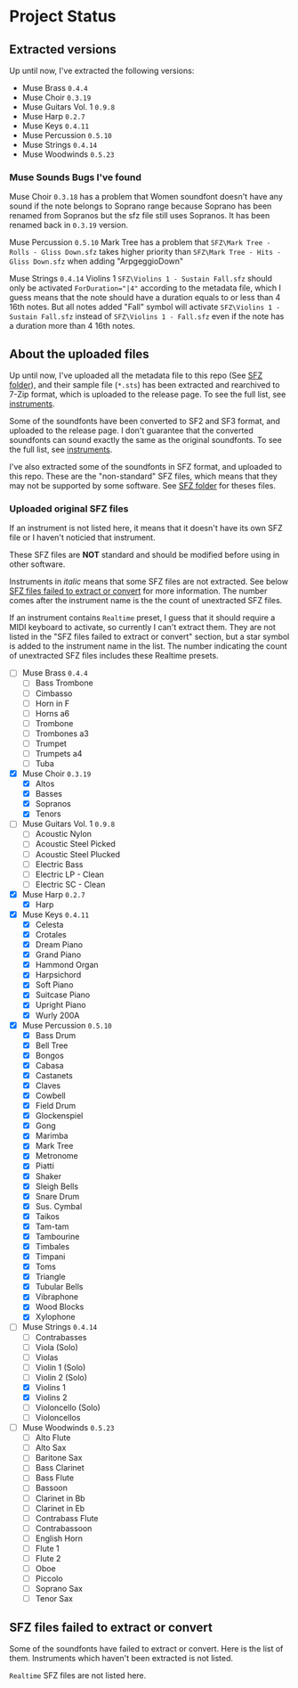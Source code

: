 # Project Status

## Extracted versions

Up until now, I've extracted the following versions:
- Muse Brass `0.4.4`
- Muse Choir `0.3.19`
- Muse Guitars Vol. 1 `0.9.8`
- Muse Harp `0.2.7`
- Muse Keys `0.4.11`
- Muse Percussion `0.5.10`
- Muse Strings `0.4.14`
- Muse Woodwinds `0.5.23`

### Muse Sounds Bugs I've found

Muse Choir `0.3.18` has a problem that Women soundfont doesn't have any sound if the note belongs to Soprano range because Soprano has been renamed from Sopranos but the sfz file still uses Sopranos. It has been renamed back in `0.3.19` version.

Muse Percussion `0.5.10` Mark Tree has a problem that `SFZ\Mark Tree - Rolls - Gliss Down.sfz` takes higher priority than `SFZ\Mark Tree - Hits - Gliss Down.sfz` when adding "ArpgeggioDown"

Muse Strings `0.4.14` Violins 1 `SFZ\Violins 1 - Sustain Fall.sfz` should only be activated `ForDuration="|4"` according to the metadata file, which I guess means that the note should have a duration equals to or less than 4 16th notes. But all notes added "Fall" symbol will activate `SFZ\Violins 1 - Sustain Fall.sfz` instead of `SFZ\Violins 1 - Fall.sfz` even if the note has a duration more than 4 16th notes.

## About the uploaded files

Up until now, I've uploaded all the metadata file to this repo (See [SFZ folder](SFZ)), and their sample file (`*.sts`) has been extracted and rearchived to 7-Zip format, which is uploaded to the release page. To see the full list, see [instruments](instruments.md).

Some of the soundfonts have been converted to SF2 and SF3 format, and uploaded to the release page. I don't guarantee that the converted soundfonts can sound exactly the same as the original soundfonts. To see the full list, see [instruments](instruments.md).

I've also extracted some of the soundfonts in SFZ format, and uploaded to this repo. These are the "non-standard" SFZ files, which means that they may not be supported by some software. See [SFZ folder](SFZ) for theses files.

### Uploaded original SFZ files

If an instrument is not listed here, it means that it doesn't have its own SFZ file or I haven't noticied that instrument.

These SFZ files are **NOT** standard and should be modified before using in other software.

Instruments in *italic* means that some SFZ files are not extracted. See below [SFZ files failed to extract or convert](#sfz-files-failed-to-extract-or-convert) for more information. The number comes after the instrument name is the the count of unextracted SFZ files.

If an instrument contains `Realtime` preset, I guess that it should require a MIDI keyboard to activate, so currently I can't extract them. They are not listed in the "SFZ files failed to extract or convert" section, but a star symbol is added to the instrument name in the list. The number indicating the count of unextracted SFZ files includes these Realtime presets.

- [ ] Muse Brass `0.4.4`
  - [ ] Bass Trombone
  - [ ] Cimbasso
  - [ ] Horn in F
  - [ ] Horns a6
  - [ ] Trombone
  - [ ] Trombones a3
  - [ ] Trumpet
  - [ ] Trumpets a4
  - [ ] Tuba
- [x] Muse Choir `0.3.19`
  - [x] Altos
  - [x] Basses
  - [x] Sopranos
  - [x] Tenors
- [ ] Muse Guitars Vol. 1 `0.9.8`
  - [ ] Acoustic Nylon
  - [ ] Acoustic Steel Picked
  - [ ] Acoustic Steel Plucked
  - [ ] Electric Bass
  - [ ] Electric LP - Clean
  - [ ] Electric SC - Clean
- [x] Muse Harp `0.2.7`
  - [x] Harp
- [x] Muse Keys `0.4.11`
  - [x] Celesta
  - [x] Crotales
  - [x] Dream Piano
  - [x] Grand Piano
  - [x] Hammond Organ
  - [x] Harpsichord
  - [x] Soft Piano
  - [x] Suitcase Piano
  - [x] Upright Piano
  - [x] Wurly 200A
- [x] Muse Percussion `0.5.10`
  - [x] Bass Drum
  - [x] Bell Tree
  - [x] Bongos
  - [x] Cabasa
  - [x] Castanets
  - [x] Claves
  - [x] Cowbell
  - [x] Field Drum
  - [x] Glockenspiel
  - [x] Gong
  - [x] Marimba
  - [x] Mark Tree
  - [x] Metronome
  - [x] Piatti
  - [x] Shaker
  - [x] Sleigh Bells
  - [x] Snare Drum
  - [x] Sus. Cymbal
  - [x] Taikos
  - [x] Tam-tam
  - [x] Tambourine
  - [x] Timbales
  - [x] Timpani
  - [x] Toms
  - [x] Triangle
  - [x] Tubular Bells
  - [x] Vibraphone
  - [x] Wood Blocks
  - [x] Xylophone
- [ ] Muse Strings `0.4.14`
  - [ ] Contrabasses
  - [ ] Viola (Solo)
  - [ ] Violas
  - [ ] Violin 1 (Solo)
  - [ ] Violin 2 (Solo)
  - [x] Violins 1
  - [x] Violins 2
  - [ ] Violoncello (Solo)
  - [ ] Violoncellos
- [ ] Muse Woodwinds `0.5.23`
  - [ ] Alto Flute
  - [ ] Alto Sax
  - [ ] Baritone Sax
  - [ ] Bass Clarinet
  - [ ] Bass Flute
  - [ ] Bassoon
  - [ ] Clarinet in Bb
  - [ ] Clarinet in Eb
  - [ ] Contrabass Flute
  - [ ] Contrabassoon
  - [ ] English Horn
  - [ ] Flute 1
  - [ ] Flute 2
  - [ ] Oboe
  - [ ] Piccolo
  - [ ] Soprano Sax
  - [ ] Tenor Sax

## SFZ files failed to extract or convert

Some of the soundfonts have failed to extract or convert. Here is the list of them. Instruments which haven't been extracted is not listed.

`Realtime` SFZ files are not listed here.
